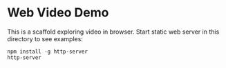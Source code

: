 # Web Video Demo

This is a scaffold exploring video in browser. Start static web server in this directory to see examples:

```
npm install -g http-server
http-server
```
